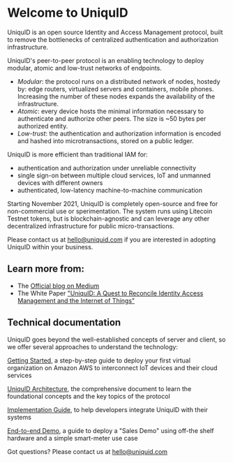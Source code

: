 # Welcome to UniquID

UniquID is an open source Identity and Access Management protocol, built to remove the bottlenecks of centralized authentication and authorization infrastructure.

UniquID's peer-to-peer protocol is an enabling technology to deploy modular, atomic and low-trust networks of endpoints.
- _Modular_: the protocol runs on a distributed network of nodes, hostedy by: edge routers, virtualized servers and containers, mobile phones. Increasing the number of these nodes expands the availability of the infrastructure.
- _Atomic_: every device hosts the minimal information necessary to authenticate and authorize other peers. The size is \~50 bytes per authorized entity.
- _Low-trust_: the authentication and authorization information is encoded and hashed into microtransactions, stored on a public ledger.

UniquID is more efficient than traditional IAM for:
- authentication and authorization under unreliable connectivity
- single sign-on between multiple cloud services, IoT and unmanned devices with different owners
- authenticated, low-latency machine-to-machine communication

Starting November 2021, UniquID is completely open-source and free for non-commercial use or sperimentation. The system runs using Litecoin Testnet tokens, but is blockchain-agnostic and can leverage any other decentralized infrastructure for public micro-transactions.

Please contact us at [hello@uniquid.com](mailto:hello@uniquid.com) if you are interested in adopting UniquID within your business.

## Learn more from:

- The [Official blog on Medium](https://medium.com/uniquid)
- The White Paper ["UniquID: A Quest to Reconcile Identity Access Management and the Internet of Things"](https://arxiv.org/abs/1905.04021)

## Technical documentation

UniquID goes beyond the well-established concepts of server and client, so we offer several approaches to understand the technology:

[Getting Started](https://github.com/uniquid/docs_getting_started), a step-by-step guide to deploy your first virtual organization on Amazon AWS to interconnect IoT devices and their cloud services

[UniquID Architecture](https://github.com/uniquid/docs_architecture), the comprehensive document to learn the foundational concepts and the key topics of the protocol 

[Implementation Guide](https://github.com/uniquid/docs_implementation_guide), to help developers integrate UniquID with their systems

[End-to-end Demo](https://github.com/uniquid/docs_smartmeter_demo), a guide to deploy a "Sales Demo" using off-the shelf hardware and a simple smart-meter use case


Got questions? Please contact us at [hello@uniquid.com](mailto:hello@uniquid.com)



